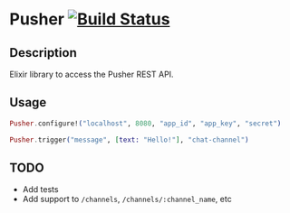 # Pusher [![Build Status](https://travis-ci.org/edgurgel/pusher.png?branch=master)](https://travis-ci.org/edgurgel/pusher)

## Description

Elixir library to access the Pusher REST API.

## Usage

```elixir
Pusher.configure!("localhost", 8080, "app_id", "app_key", "secret")
```

```elixir
Pusher.trigger("message", [text: "Hello!"], "chat-channel")
```
## TODO

* Add tests
* Add support to `/channels`, `/channels/:channel_name`, etc
